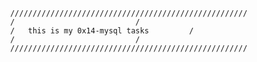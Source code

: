 			








				/////////////////////////////////////////////////////
				/						    /
				/	this is my 0x14-mysql tasks		    /
				/						    /
				/////////////////////////////////////////////////////
